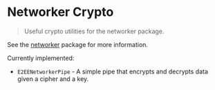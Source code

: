 # Networker Crypto

> Useful crypto utilities for the networker package.

See the [networker](../networker) package for more information.

Currently implemented:

- `E2EENetworkerPipe` - A simple pipe that encrypts and decrypts data given a cipher and a key.
